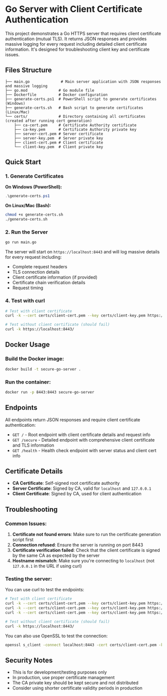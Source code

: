 # Go Server with Client Certificate Authentication

This project demonstrates a Go HTTPS server that requires client certificate authentication (mutual TLS). It returns JSON responses and provides massive logging for every request including detailed client certificate information. It's designed for troubleshooting client key and certificate issues.

## Files Structure

```
├── main.go              # Main server application with JSON responses and massive logging
├── go.mod              # Go module file
├── Dockerfile          # Docker configuration
├── generate-certs.ps1  # PowerShell script to generate certificates (Windows)
├── generate-certs.sh   # Bash script to generate certificates (Linux/Mac)
└── certs/              # Directory containing all certificates (created after running cert generation)
    ├── ca-cert.pem     # Certificate Authority certificate
    ├── ca-key.pem      # Certificate Authority private key
    ├── server-cert.pem # Server certificate
    ├── server-key.pem  # Server private key
    ├── client-cert.pem # Client certificate
    └── client-key.pem  # Client private key
```

## Quick Start

### 1. Generate Certificates

**On Windows (PowerShell):**
```powershell
.\generate-certs.ps1
```

**On Linux/Mac (Bash):**
```bash
chmod +x generate-certs.sh
./generate-certs.sh
```

### 2. Run the Server

```bash
go run main.go
```

The server will start on `https://localhost:8443` and will log massive details for every request including:
- Complete request headers
- TLS connection details
- Client certificate information (if provided)
- Certificate chain verification details
- Request timing

### 4. Test with curl

```bash
# Test with client certificate
curl -k --cert certs/client-cert.pem --key certs/client-key.pem https://localhost:8443/

# Test without client certificate (should fail)
curl -k https://localhost:8443/
```

## Docker Usage

### Build the Docker image:
```bash
docker build -t secure-go-server .
```

### Run the container:
```bash
docker run -p 8443:8443 secure-go-server
```

## Endpoints

All endpoints return JSON responses and require client certificate authentication:

- `GET /` - Root endpoint with client certificate details and request info
- `GET /secure` - Detailed endpoint with comprehensive client certificate and TLS information
- `GET /health` - Health check endpoint with server status and client cert info

## Certificate Details

- **CA Certificate**: Self-signed root certificate authority
- **Server Certificate**: Signed by CA, valid for `localhost` and `127.0.0.1`
- **Client Certificate**: Signed by CA, used for client authentication

## Troubleshooting

### Common Issues:

1. **Certificate not found errors**: Make sure to run the certificate generation script first
2. **Connection refused**: Ensure the server is running on port 8443
3. **Certificate verification failed**: Check that the client certificate is signed by the same CA as expected by the server
4. **Hostname mismatch**: Make sure you're connecting to `localhost` (not `127.0.0.1` in the URL if using curl)

### Testing the server:

You can use curl to test the endpoints:
```bash
# Test with client certificate
curl -k --cert certs/client-cert.pem --key certs/client-key.pem https://localhost:8443/
curl -k --cert certs/client-cert.pem --key certs/client-key.pem https://localhost:8443/secure
curl -k --cert certs/client-cert.pem --key certs/client-key.pem https://localhost:8443/health

# Test without client certificate (should fail)
curl -k https://localhost:8443/
```

You can also use OpenSSL to test the connection:
```bash
openssl s_client -connect localhost:8443 -cert certs/client-cert.pem -key certs/client-key.pem -CAfile certs/ca-cert.pem
```

## Security Notes

- This is for development/testing purposes only
- In production, use proper certificate management
- The CA private key should be kept secure and not distributed
- Consider using shorter certificate validity periods in production

